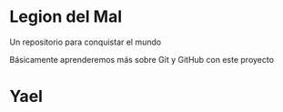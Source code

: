 # Legion del Mal
Un repositorio para conquistar el mundo

Básicamente aprenderemos más sobre Git y GitHub con este proyecto

# Yael
